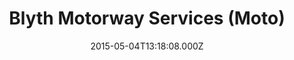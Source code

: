---
date: 2015-05-04T13:18:08.000Z
title: Blyth Motorway Services (Moto)
latitude: 53.387487278245686
longitude: -1.0609589806408621
category: checkin
---